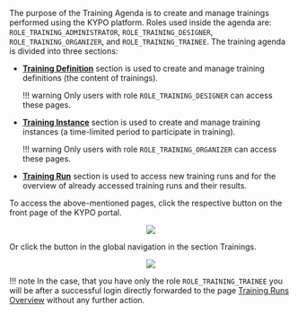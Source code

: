 The purpose of the Training Agenda is to create and manage trainings performed using the KYPO platform. Roles used inside the agenda are: `ROLE_TRAINING_ADMINISTRATOR`, `ROLE_TRAINING_DESIGNER`, `ROLE_TRAINING_ORGANIZER`, and `ROLE_TRAINING_TRAINEE`. The training agenda is divided into three sections: 

* **[Training Definition](training-definition.md)** section is used to create and manage training definitions (the content of trainings).
    
    !!! warning 
        Only users with role `ROLE_TRAINING_DESIGNER` can access these pages.
 
* **[Training Instance](training-instance.md)** section is used to create and manage training instances (a time-limited period to participate in training). 

    !!! warning 
        Only users with role `ROLE_TRAINING_ORGANIZER` can access these pages. 

* **[Training Run](training-run.md)** section is used to access new training runs and for the overview of already accessed training runs and their results.

To access the above-mentioned pages, click the respective button on the front page of the KYPO portal. 

<p align="center">
  <img src="../../../img/user-guide/training-agenda/training-agenda.png">
</p>

Or click the button in the global navigation in the section Trainings.

<p align="center">
  <img src="../../../img/user-guide/training-agenda/training-agenda-left-panel.png">
</p>

!!! note
    In the case, that you have only the role `ROLE_TRAINING_TRAINEE` you will be after a successful login directly forwarded to the page [Training Runs Overview](#training-runs-overview) without any further action.
